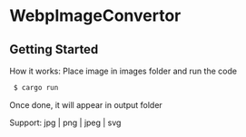# WebpImageConvertor

Getting Started
---------------

How it works: 
Place image in images folder and run the code

```bash
 $ cargo run
```

Once done, it will appear in output folder

Support: jpg | png | jpeg | svg

